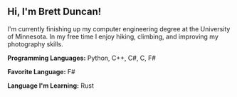 
## Hi, I'm Brett Duncan!

I'm currently finishing up my computer engineering degree at the University of Minnesota. In my free time I enjoy hiking, climbing, and improving my photography skills.


**Programming Languages:** Python, C++, C#, C, F#

**Favorite Language:** F#

**Language I'm Learning:** Rust

